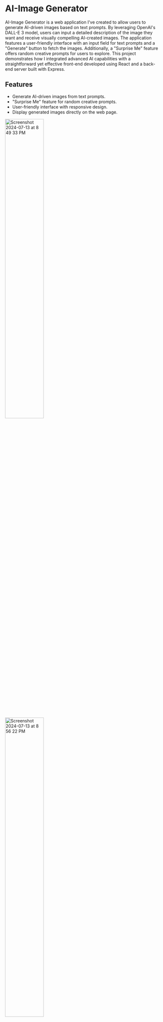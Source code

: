 # AI-Image Generator

AI-Image Generator is a web application I've created to allow users to generate AI-driven images based on text prompts. By leveraging OpenAI's DALL-E 3 model, users can input a detailed description of the image they want and receive visually compelling AI-created images. The application features a user-friendly interface with an input field for text prompts and a "Generate" button to fetch the images. Additionally, a "Surprise Me" feature offers random creative prompts for users to explore. This project demonstrates how I integrated advanced AI capabilities with a straightforward yet effective front-end developed using React and a back-end server built with Express.

## Features

- Generate AI-driven images from text prompts.
- "Surprise Me" feature for random creative prompts.
- User-friendly interface with responsive design.
- Display generated images directly on the web page.

<img src="https://github.com/user-attachments/assets/b55ccef3-4d48-42f2-91b8-0666fcd484ca" alt="Screenshot 2024-07-13 at 8 49 33 PM" width="50%">  <img src="https://github.com/user-attachments/assets/1a1e3376-0dc9-4cf7-be67-793f26777aed" alt="Screenshot 2024-07-13 at 8 56 22 PM" width="50%">

## Technologies Used

### Frontend
- **React**: A JavaScript library for building user interfaces.
- **JavaScript**: The programming language used for client-side scripting.
- **JSX**: A syntax extension for JavaScript used with React to describe what the UI should look like.

### Backend
- **Node.js**: A JavaScript runtime for server-side programming.
- **Express.js**: A web application framework for Node.js.


### AI Model
- **OpenAI's DALL-E 3**: A powerful AI model for generating images from text prompts.

| <img src="https://github.com/user-attachments/assets/9d993595-8ab8-44c1-afcf-c125d8f135ab" alt="Image 1" width="105" height="105"> | <img src="https://github.com/user-attachments/assets/722cbe51-bca9-4c6b-9943-5f78ed60ae3b" alt="React Logo" width="105" height="105"> | <img src="https://github.com/user-attachments/assets/e56f3ab1-053e-4a3f-8590-f78c8652a978" alt="JavaScript Logo" width="105" height="105"> |
